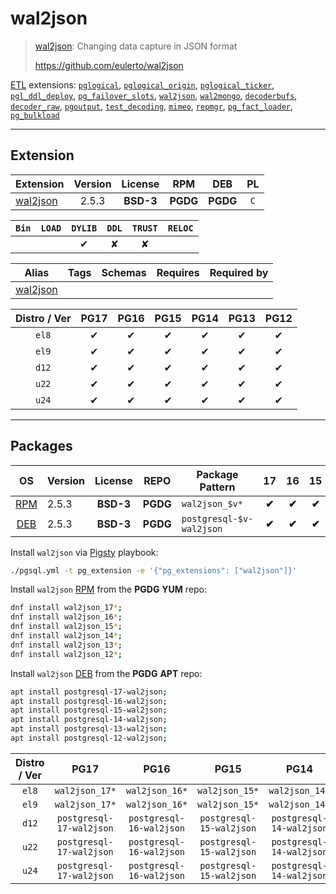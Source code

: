 # wal2json


> [wal2json](https://github.com/eulerto/wal2json): Changing data capture in JSON format
>
> https://github.com/eulerto/wal2json





[ETL](/etl) extensions: [`pglogical`](/pglogical), [`pglogical_origin`](/pglogical_origin), [`pglogical_ticker`](/pglogical_ticker), [`pgl_ddl_deploy`](/pgl_ddl_deploy), [`pg_failover_slots`](/pg_failover_slots), [`wal2json`](/wal2json), [`wal2mongo`](/wal2mongo), [`decoderbufs`](/decoderbufs), [`decoder_raw`](/decoder_raw), [`pgoutput`](/pgoutput), [`test_decoding`](/test_decoding), [`mimeo`](/mimeo), [`repmgr`](/repmgr), [`pg_fact_loader`](/pg_fact_loader), [`pg_bulkload`](/pg_bulkload)


-------
## Extension


| Extension | Version | License | RPM | DEB | PL |
|-----------|:-------:|:-------:|:---:|:---:|:--:|
| [wal2json](https://github.com/eulerto/wal2json) | 2.5.3 | **<span class="tcblue">BSD-3</span>** | **<span class="tccyan">PGDG</span>** | **<span class="tccyan">PGDG</span>** | `C` |



| `Bin` | `LOAD` | `DYLIB` | `DDL` | `TRUST` | `RELOC` |
|:-----:|:------:|:-------:|:-----:|:-------:|:-------:|
|  |  | <span class="tcblue">✔</span> | <span class="tcwarn">✘</span> | <span class="tcwarn">✘</span> |  |



| Alias | Tags | Schemas | Requires | Required by |
|-------|------|---------|----------|-------------|
| [wal2json](/wal2json) |  |  |  |  |



| Distro / Ver | PG17 | PG16 | PG15 | PG14 | PG13 | PG12 |
|:------------:|:----:|:----:|:----:|:----:|:----:|:----:|
| `el8` | <span class="tcblue">✔</span> | <span class="tcblue">✔</span> | <span class="tcblue">✔</span> | <span class="tcblue">✔</span> | <span class="tcblue">✔</span> | <span class="tcblue">✔</span> |
| `el9` | <span class="tcblue">✔</span> | <span class="tcblue">✔</span> | <span class="tcblue">✔</span> | <span class="tcblue">✔</span> | <span class="tcblue">✔</span> | <span class="tcblue">✔</span> |
| `d12` | <span class="tcblue">✔</span> | <span class="tcblue">✔</span> | <span class="tcblue">✔</span> | <span class="tcblue">✔</span> | <span class="tcblue">✔</span> | <span class="tcblue">✔</span> |
| `u22` | <span class="tcblue">✔</span> | <span class="tcblue">✔</span> | <span class="tcblue">✔</span> | <span class="tcblue">✔</span> | <span class="tcblue">✔</span> | <span class="tcblue">✔</span> |
| `u24` | <span class="tcblue">✔</span> | <span class="tcblue">✔</span> | <span class="tcblue">✔</span> | <span class="tcblue">✔</span> | <span class="tcblue">✔</span> | <span class="tcblue">✔</span> |





-----------


## Packages


| OS | Version | License | REPO | Package Pattern | 17 | 16 | 15 | 14 | 13 | 12 | Dependency |
|:--:|---------|:-------:|:----:|-----------------|:--:|:--:|:--:|:--:|:--:|:--:|------------|
| [RPM](/rpm) | 2.5.3 | **<span class="tcblue">BSD-3</span>** | **<span class="tccyan">PGDG</span>** | `wal2json_$v*` | **<span class="tccyan">✔</span>** | **<span class="tccyan">✔</span>** | **<span class="tccyan">✔</span>** | **<span class="tccyan">✔</span>** | **<span class="tccyan">✔</span>** | **<span class="tccyan">✔</span>** |  |
| [DEB](/deb) | 2.5.3 | **<span class="tcblue">BSD-3</span>** | **<span class="tccyan">PGDG</span>** | `postgresql-$v-wal2json` | **<span class="tccyan">✔</span>** | **<span class="tccyan">✔</span>** | **<span class="tccyan">✔</span>** | **<span class="tccyan">✔</span>** | **<span class="tccyan">✔</span>** | **<span class="tccyan">✔</span>** |  |



Install `wal2json` via [Pigsty](https://pigsty.io/docs/pgext/usage/install/) playbook:

```bash
./pgsql.yml -t pg_extension -e '{"pg_extensions": ["wal2json"]}'
```


Install `wal2json` [RPM](/rpm) from the **<span class="tccyan">PGDG</span>** **YUM** repo:

```bash
dnf install wal2json_17*;
dnf install wal2json_16*;
dnf install wal2json_15*;
dnf install wal2json_14*;
dnf install wal2json_13*;
dnf install wal2json_12*;
```


Install `wal2json` [DEB](/deb) from the **<span class="tccyan">PGDG</span>** **APT** repo:

```bash
apt install postgresql-17-wal2json;
apt install postgresql-16-wal2json;
apt install postgresql-15-wal2json;
apt install postgresql-14-wal2json;
apt install postgresql-13-wal2json;
apt install postgresql-12-wal2json;
```




| Distro / Ver | PG17 | PG16 | PG15 | PG14 | PG13 | PG12 |
|:------------:|:----:|:----:|:----:|:----:|:----:|:----:|
| `el8` | `wal2json_17*` | `wal2json_16*` | `wal2json_15*` | `wal2json_14*` | `wal2json_13*` | `wal2json_12*` |
| `el9` | `wal2json_17*` | `wal2json_16*` | `wal2json_15*` | `wal2json_14*` | `wal2json_13*` | `wal2json_12*` |
| `d12` | `postgresql-17-wal2json` | `postgresql-16-wal2json` | `postgresql-15-wal2json` | `postgresql-14-wal2json` | `postgresql-13-wal2json` | `postgresql-12-wal2json` |
| `u22` | `postgresql-17-wal2json` | `postgresql-16-wal2json` | `postgresql-15-wal2json` | `postgresql-14-wal2json` | `postgresql-13-wal2json` | `postgresql-12-wal2json` |
| `u24` | `postgresql-17-wal2json` | `postgresql-16-wal2json` | `postgresql-15-wal2json` | `postgresql-14-wal2json` | `postgresql-13-wal2json` | `postgresql-12-wal2json` |





